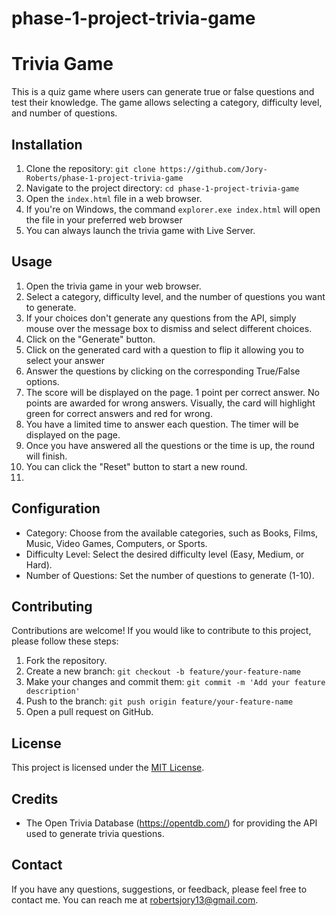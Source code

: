 # phase-1-project-trivia-game

# Trivia Game

This is a quiz game where users can generate true or false questions and test their knowledge. The game allows selecting a category, difficulty level, and number of questions.

## Installation

1. Clone the repository: `git clone https://github.com/Jory-Roberts/phase-1-project-trivia-game`
2. Navigate to the project directory: `cd phase-1-project-trivia-game`
3. Open the `index.html` file in a web browser.
4. If you're on Windows, the command `explorer.exe index.html` will open the file in your preferred web browser
5. You can always launch the trivia game with Live Server.

## Usage

1. Open the trivia game in your web browser.
2. Select a category, difficulty level, and the number of questions you want to generate.
3. If your choices don't generate any questions from the API, simply mouse over the message box to dismiss and select different choices.
4. Click on the "Generate" button.
5. Click on the generated card with a question to flip it allowing you to select your answer
6. Answer the questions by clicking on the corresponding True/False options.
7. The score will be displayed on the page. 1 point per correct answer. No points are awarded for wrong answers. Visually, the card will highlight green for correct answers and red for wrong.
8. You have a limited time to answer each question. The timer will be displayed on the page.
9. Once you have answered all the questions or the time is up, the round will finish.
10. You can click the "Reset" button to start a new round.
11.

## Configuration

-   Category: Choose from the available categories, such as Books, Films, Music, Video Games, Computers, or Sports.
-   Difficulty Level: Select the desired difficulty level (Easy, Medium, or Hard).
-   Number of Questions: Set the number of questions to generate (1-10).

## Contributing

Contributions are welcome! If you would like to contribute to this project, please follow these steps:

1. Fork the repository.
2. Create a new branch: `git checkout -b feature/your-feature-name`
3. Make your changes and commit them: `git commit -m 'Add your feature description'`
4. Push to the branch: `git push origin feature/your-feature-name`
5. Open a pull request on GitHub.

## License

This project is licensed under the [MIT License](LICENSE).

## Credits

-   The Open Trivia Database (https://opentdb.com/) for providing the API used to generate trivia questions.

## Contact

If you have any questions, suggestions, or feedback, please feel free to contact me. You can reach me at robertsjory13@gmail.com.
